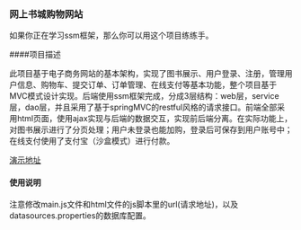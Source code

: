 ### 网上书城购物网站

如果你正在学习ssm框架，那么你可以用这个项目练练手。

####项目描述

此项目基于电子商务网站的基本架构，实现了图书展示、用户登录、注册，管理用户信息、购物车、提交订单、订单管理、在线支付等基本功能，整个项目基于MVC模式设计实现。后端使用ssm框架完成，分成3层结构：web层，service层，dao层，并且采用了基于springMVC的restful风格的请求接口。前端全部采用html页面，使用ajax实现与后端的数据交互，实现前后端分离。在实际功能上，对图书展示进行了分页处理；用户未登录也能加购，登录后可保存到用户账号中；在线支付使用了支付宝（沙盒模式）进行付款。

[演示地址](https://estore.beend.xyz)

#### 使用说明

注意修改main.js文件和html文件的js脚本里的url(请求地址)，以及datasources.properties的数据库配置。
